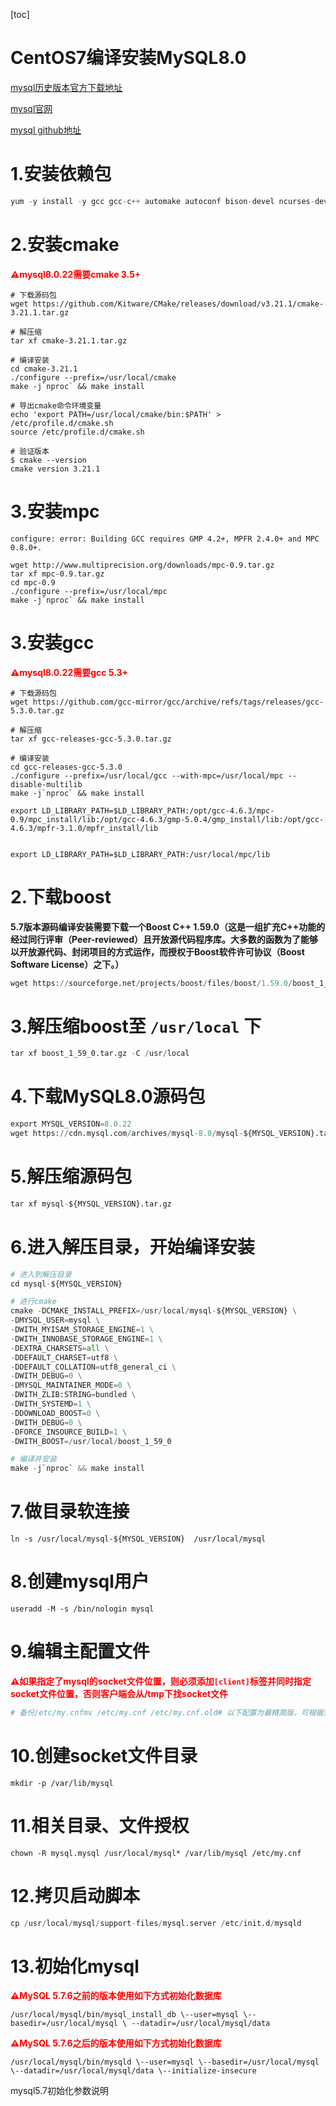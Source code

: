 [toc]



# CentOS7编译安装MySQL8.0

[mysql历史版本官方下载地址](https://downloads.mysql.com/archives/community/)

[mysql官网](https://www.mysql.com/)

[mysql github地址](https://github.com/mysql)



# 1.安装依赖包

```python
yum -y install -y gcc gcc-c++ automake autoconf bison-devel ncurses-devel libaio-devel openssl-devel gmp-devel mpfr-devel flex
```



# 2.安装cmake

**<span style=color:red>⚠️mysql8.0.22需要cmake 3.5+</span>**

```shell
# 下载源码包
wget https://github.com/Kitware/CMake/releases/download/v3.21.1/cmake-3.21.1.tar.gz

# 解压缩
tar xf cmake-3.21.1.tar.gz

# 编译安装
cd cmake-3.21.1
./configure --prefix=/usr/local/cmake
make -j`nproc` && make install

# 导出cmake命令环境变量
echo 'export PATH=/usr/local/cmake/bin:$PATH' > /etc/profile.d/cmake.sh
source /etc/profile.d/cmake.sh 

# 验证版本
$ cmake --version
cmake version 3.21.1
```



# 3.安装mpc

```
configure: error: Building GCC requires GMP 4.2+, MPFR 2.4.0+ and MPC 0.8.0+.
```





```
wget http://www.multiprecision.org/downloads/mpc-0.9.tar.gz
tar xf mpc-0.9.tar.gz 
cd mpc-0.9
./configure --prefix=/usr/local/mpc
make -j`nproc` && make install
```





# 3.安装gcc

**<span style=color:red>⚠️mysql8.0.22需要gcc 5.3+</span>**

```shell
# 下载源码包
wget https://github.com/gcc-mirror/gcc/archive/refs/tags/releases/gcc-5.3.0.tar.gz

# 解压缩
tar xf gcc-releases-gcc-5.3.0.tar.gz 

# 编译安装
cd gcc-releases-gcc-5.3.0
./configure --prefix=/usr/local/gcc --with-mpc=/usr/local/mpc --disable-multilib
make -j`nproc` && make install
```





```
export LD_LIBRARY_PATH=$LD_LIBRARY_PATH:/opt/gcc-4.6.3/mpc-0.9/mpc_install/lib:/opt/gcc-4.6.3/gmp-5.0.4/gmp_install/lib:/opt/gcc-4.6.3/mpfr-3.1.0/mpfr_install/lib


export LD_LIBRARY_PATH=$LD_LIBRARY_PATH:/usr/local/mpc/lib
```





# 2.下载boost

**5.7版本源码编译安装需要下载一个Boost C++ 1.59.0（这是一组扩充C++功能的经过同行评审（Peer-reviewed）且开放源代码程序库。大多数的函数为了能够以开放源代码、封闭项目的方式运作，而授权于Boost软件许可协议（Boost Software License）之下。）**

```python
wget https://sourceforge.net/projects/boost/files/boost/1.59.0/boost_1_59_0.tar.gz
```



# 3.解压缩boost至 `/usr/local` 下

```python
tar xf boost_1_59_0.tar.gz -C /usr/local
```



# 4.下载MySQL8.0源码包

```python
export MYSQL_VERSION=8.0.22
wget https://cdn.mysql.com/archives/mysql-8.0/mysql-${MYSQL_VERSION}.tar.gz
```



# 5.解压缩源码包

```python
tar xf mysql-${MYSQL_VERSION}.tar.gz
```



# 6.进入解压目录，开始编译安装

```python
# 进入到解压目录
cd mysql-${MYSQL_VERSION}

# 进行cmake
cmake -DCMAKE_INSTALL_PREFIX=/usr/local/mysql-${MYSQL_VERSION} \
-DMYSQL_USER=mysql \
-DWITH_MYISAM_STORAGE_ENGINE=1 \
-DWITH_INNOBASE_STORAGE_ENGINE=1 \
-DEXTRA_CHARSETS=all \
-DDEFAULT_CHARSET=utf8 \
-DDEFAULT_COLLATION=utf8_general_ci \
-DWITH_DEBUG=0 \
-DMYSQL_MAINTAINER_MODE=0 \
-DWITH_ZLIB:STRING=bundled \
-DWITH_SYSTEMD=1 \
-DDOWNLOAD_BOOST=0 \
-DWITH_DEBUG=0 \
-DFORCE_INSOURCE_BUILD=1 \
-DWITH_BOOST=/usr/local/boost_1_59_0

# 编译并安装
make -j`nproc` && make install
```



# 7.做目录软连接

```shell
ln -s /usr/local/mysql-${MYSQL_VERSION}  /usr/local/mysql
```



# 8.创建mysql用户

```shell
useradd -M -s /bin/nologin mysql
```



# 9.编辑主配置文件

**<span style=color:red>⚠️如果指定了mysql的socket文件位置，则必须添加`[client]`标签并同时指定socket文件位置，否则客户端会从/tmp下找socket文件</span>**

```python
# 备份/etc/my.cnfmv /etc/my.cnf /etc/my.cnf.old# 以下配置为最精简版，可根据实际情况进行相应设置cat > /etc/my.cnf <<'EOF'[mysqld]basedir=/usr/local/mysqldatadir=/usr/local/mysql/datasocket=/var/lib/mysql/mysql.sockuser=mysqllog-error=/usr/local/mysql/data/error.log[client]socket=/var/lib/mysql/mysql.sockEOF
```



# 10.创建socket文件目录

```
mkdir -p /var/lib/mysql
```



# 11.相关目录、文件授权

```shell
chown -R mysql.mysql /usr/local/mysql* /var/lib/mysql /etc/my.cnf
```



# 12.拷贝启动脚本

```python
cp /usr/local/mysql/support-files/mysql.server /etc/init.d/mysqld
```



# 13.初始化mysql

**<span style=color:red>⚠️MySQL 5.7.6之前的版本使用如下方式初始化数据库</span>**

```shell
/usr/local/mysql/bin/mysql_install_db \--user=mysql \--basedir=/usr/local/mysql \ --datadir=/usr/local/mysql/data
```



**<span style=color:red>⚠️MySQL 5.7.6之后的版本使用如下方式初始化数据库</span>**

```shell
/usr/local/mysql/bin/mysqld \--user=mysql \--basedir=/usr/local/mysql \--datadir=/usr/local/mysql/data \--initialize-insecure 
```



mysql5.7初始化参数说明

|      |
| ---- |